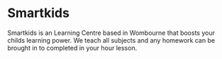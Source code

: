 Smartkids
=========
Smartkids is an Learning Centre based in Wombourne that boosts your childs learning power. We teach all subjects and any homework can be brought in to completed in your hour lesson.
